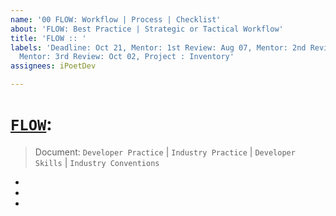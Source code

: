 ```yaml
---
name: '00 FLOW: Workflow | Process | Checklist'
about: 'FLOW: Best Practice | Strategic or Tactical Workflow'
title: 'FLOW :: '
labels: 'Deadline: Oct 21, Mentor: 1st Review: Aug 07, Mentor: 2nd Review: : Sep 04,
  Mentor: 3rd Review: Oct 02, Project : Inventory'
assignees: iPoetDev

---
```


# [`FLOW`]():

> Document: `Developer Practice` | `Industry Practice` | `Developer Skills` | `Industry Conventions`

-
-
-
